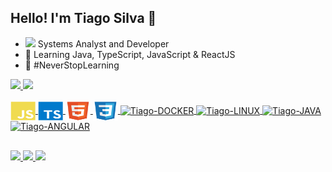 ## Hello! I'm Tiago Silva 👋

- <img height="14em" src="https://cdn.jsdelivr.net/gh/devicons/devicon/icons/devicon/devicon-original.svg"/> Systems Analyst and Developer
- 📖 Learning Java, TypeScript, JavaScript & ReactJS
- 🚀 #NeverStopLearning

<div>
  <a href="https://github.com/TiagoHSF">
  <img height="180em" src="https://github-readme-stats.vercel.app/api?username=TiagoHSF&show_icons=true&theme=dark&include_all_commits=true&count_private=true"/>
  <img height="180em" src="https://github-readme-stats.vercel.app/api/top-langs/?username=TiagoHSF&layout=compact&langs_count=7&theme=dark"/>
</div>

<div style="display: inline_block"><br>
  <img align="center" alt="Tiago-Js" height="30" width="40" src="https://raw.githubusercontent.com/devicons/devicon/master/icons/javascript/javascript-plain.svg">
  <img align="center" alt=" Tiago-Ts" height="30" width="40" src="https://raw.githubusercontent.com/devicons/devicon/master/icons/typescript/typescript-plain.svg">
  <img align="center" alt="Tiago-HTML" height="30" width="40" src="https://raw.githubusercontent.com/devicons/devicon/master/icons/html5/html5-original.svg">
  <img align="center" alt="Tiago-CSS" height="30" width="40" src="https://raw.githubusercontent.com/devicons/devicon/master/icons/css3/css3-original.svg">
  <img align="center" alt="Tiago-DOCKER" height="40" width="60" src="https://cdn.jsdelivr.net/gh/devicons/devicon/icons/docker/docker-original.svg"/>
  <img align="center" alt="Tiago-LINUX" height="30" width="40" src="https://cdn.jsdelivr.net/gh/devicons/devicon/icons/linux/linux-original.svg" />
  <img align="center" alt="Tiago-JAVA" height="30" width="40" src="https://cdn.jsdelivr.net/gh/devicons/devicon/icons/java/java-original.svg" />
  <img align="center" alt="Tiago-ANGULAR" height="40" width="40" src="https://cdn.jsdelivr.net/gh/devicons/devicon/icons/angularjs/angularjs-original.svg">
</div>
  
##
  
  <div> 
   
<a href="https://www.linkedin.com/in/tiagohsilvati/" target="_blank"><img src="https://img.shields.io/badge/-LinkedIn-%230077B5?style=for-the-badge&logo=linkedin&logoColor=white" target="_blank">
  </a>
<a target="_blank" href="https://www.instagram.com/TiagoSilvaDev/"><img src="https://img.shields.io/badge/Instagram-E4405F?style=for-the-badge&logo=instagram&logoColor=white">
  </a>
<a href = "mailto:tiagohs.hotmart@gmail.com"><img src="https://img.shields.io/badge/-Gmail-%23333?style=for-the-badge&logo=gmail&logoColor=white" target="_blank"></a>
   
   
  
</div>
